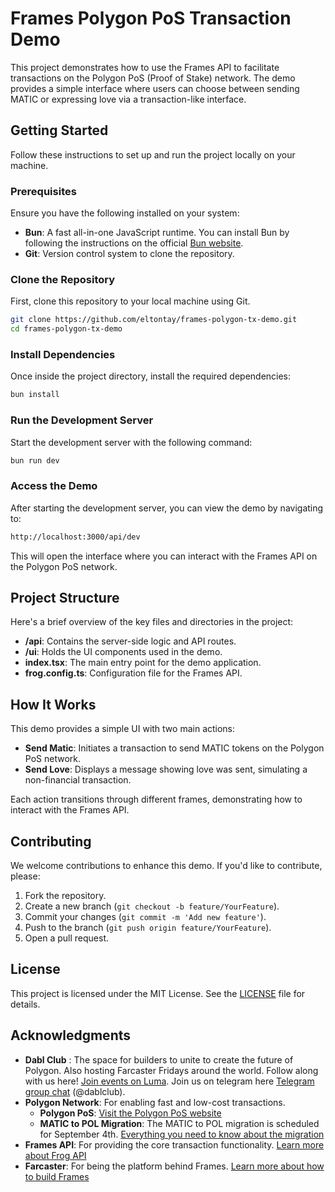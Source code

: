 # Frames Polygon PoS Transaction Demo

This project demonstrates how to use the Frames API to facilitate transactions on the Polygon PoS (Proof of Stake) network. The demo provides a simple interface where users can choose between sending MATIC or expressing love via a transaction-like interface.

## Getting Started

Follow these instructions to set up and run the project locally on your machine.

### Prerequisites

Ensure you have the following installed on your system:

- **Bun**: A fast all-in-one JavaScript runtime. You can install Bun by following the instructions on the official [Bun website](https://bun.sh/).
- **Git**: Version control system to clone the repository.

### Clone the Repository

First, clone this repository to your local machine using Git.

```bash
git clone https://github.com/eltontay/frames-polygon-tx-demo.git
cd frames-polygon-tx-demo
```

### Install Dependencies
Once inside the project directory, install the required dependencies:

```bash
bun install
```

### Run the Development Server
Start the development server with the following command:

```bash
bun run dev
```

### Access the Demo
After starting the development server, you can view the demo by navigating to:

```bash
http://localhost:3000/api/dev
```

This will open the interface where you can interact with the Frames API on the Polygon PoS network.

## Project Structure

Here's a brief overview of the key files and directories in the project:

- **/api**: Contains the server-side logic and API routes.
- **/ui**: Holds the UI components used in the demo.
- **index.tsx**: The main entry point for the demo application.
- **frog.config.ts**: Configuration file for the Frames API.

## How It Works

This demo provides a simple UI with two main actions:

- **Send Matic**: Initiates a transaction to send MATIC tokens on the Polygon PoS network.
- **Send Love**: Displays a message showing love was sent, simulating a non-financial transaction.

Each action transitions through different frames, demonstrating how to interact with the Frames API.

## Contributing

We welcome contributions to enhance this demo. If you'd like to contribute, please:

1. Fork the repository.
2. Create a new branch (`git checkout -b feature/YourFeature`).
3. Commit your changes (`git commit -m 'Add new feature'`).
4. Push to the branch (`git push origin feature/YourFeature`).
5. Open a pull request.

## License

This project is licensed under the MIT License. See the [LICENSE](LICENSE) file for details.

## Acknowledgments

- **Dabl Club** : The space for builders to unite to create the future of Polygon. Also hosting Farcaster Fridays around the world. Follow along with us here! [Join events on Luma](https://lu.ma/DablClub). Join us on telegram here [Telegram group chat](https://t.me/dablclub) (@dablclub).
- **Polygon Network**: For enabling fast and low-cost transactions.
  - **Polygon PoS**: [Visit the Polygon PoS website](https://polygon.technology/polygon-pos)
  - **MATIC to POL Migration**: The MATIC to POL migration is scheduled for September 4th. [Everything you need to know about the migration](https://polygon.technology/blog/save-the-date-matic-pol-migration-coming-september-4th-everything-you-need-to-know)
- **Frames API**: For providing the core transaction functionality. [Learn more about Frog API](https://frog.fm/)
- **Farcaster**: For being the platform behind Frames. [Learn more about how to build Frames](https://docs.farcaster.xyz/developers/frames/)

